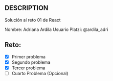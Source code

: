 ## DESCRIPTION

Solución al reto 01 de React

Nombre: Adriana Ardila
Usuario Platzi: @ardila_adri

## Reto:

- [x] Primer problema
- [x] Segundo problema
- [x] Tercer problema
- [ ] Cuarto Problema (Opcional)
